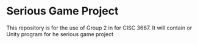 # Serious Game Project 
This repository is for the use of Group 2 in for CISC 3667.
It will contain or Unity program for he serious game project
